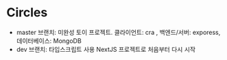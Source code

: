 # Circles
- master 브랜치: 미완성 토이 프로젝트. 클라이언트: cra , 백엔드/서버: exporess, 데이터베이스: MongoDB
- dev 브랜치: 타입스크립트 사용 NextJS 프로젝트로 처음부터 다시 시작
